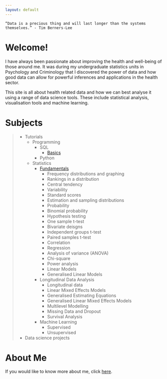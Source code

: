 ```yaml
---
layout: default
---
```


```
“Data is a precious thing and will last longer than the systems themselves.” - Tim Berners-Lee
```

# Welcome!

I have always been passionate about improving the health and well-being of those around me. It was during my undergraduate statistics units in Psychology and Criminology that I discovered the power of data and how good data can allow for powerful inferences and applications in the health sector. 



This site is all about health related data and how we can best analyse it using a range of data science tools. These include statistical analysis, visualisation tools and machine learning.



# Subjects

> - Tutorials
>   - Programming
>   	- SQL
>   	  - [Basics](SQL-basics.md)
>   	- Python
>   - Statistics
>     - [Fundamentals](statistics-fundamentals.md)
>       - Frequency distributions and graphing
>       - Rankings in a distribution
>       - Central tendency
>       - Variability
>       - Standard scores
>       - Estimation and sampling distributions
>       - Probability
>       - Binomial probability
>       - Hypothesis testing
>       - One sample t-test
>       - Bivariate deisgns
>       - Independent groups t-test
>       - Paired samples t-test
>       - Correlation
>       - Regression
>       - Analysis of variance (ANOVA)
>       - Chi-square 
>       - Power analysis
>       - Linear Models
>       - Generalised Linear Models
>     - Longitudinal Data Analysis
>       - Longitudinal data
>       - Linear Mixed Effects Models
>       - Generalised Estimating Equations
>       - Generalised Linear Mixed Effects Models
>       - Multilevel Modelling
>       - Missing Data and Dropout
>       - Survival Analysis
>     - Machine Learning
>       - Supervised
>       - Unsupervised
> - Data science projects



# About Me

If you would like to know more about me, click [here](about.md).
